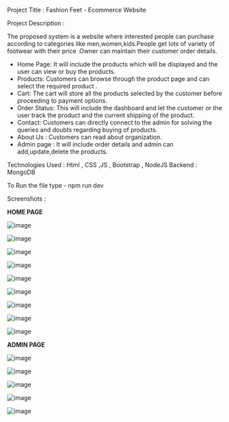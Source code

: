 Project Title : Fashion Feet - Ecommerce Website

Project Description :

The proposed system is a website where interested people can purchase
according to categories like men,women,kids.People get lots of variety of
footwear with their price .Owner can maintain their customer order details.
* Home Page: It will include the products which will be displayed and
the user can view or buy the products.
* Products: Customers can browse through the product page and can
select the required product .
* Cart: The cart will store all the products selected by the customer
before proceeding to payment options.
* Order Status: This will include the dashboard and let the customer or
the user track the product and the current shipping of the product.
* Contact: Customers can directly connect to the admin for solving the
queries and doubts regarding buying of products.
* About Us : Customers can read about organization.
* Admin page : It will include order details and admin can
add,update,delete the products.

Technologies Used : Html , CSS ,JS , Bootstrap , NodeJS 
Backend : MongoDB 

To Run the file type -  npm run dev 

Screenshots : 

**HOME PAGE**

![image](https://github.com/saraswatibalotiya/FashionFeet/assets/54326277/c36eab17-bb20-4291-b49a-1e36936976f6)

![image](https://github.com/saraswatibalotiya/FashionFeet/assets/54326277/b3c9ca6f-af2e-4ff6-aac8-f2828d170fc6)

![image](https://github.com/saraswatibalotiya/FashionFeet/assets/54326277/0572f812-3834-425c-9525-4fbd5ebd26ff)

![image](https://github.com/saraswatibalotiya/FashionFeet/assets/54326277/827cb7d8-d304-4033-8fd5-661e7807a091)

![image](https://github.com/saraswatibalotiya/FashionFeet/assets/54326277/a44b8b53-05ef-4c1d-9a42-b8de2cfbfc4f)

![image](https://github.com/saraswatibalotiya/FashionFeet/assets/54326277/0644de7e-2d34-4cde-9437-c9e0fdcd9d48)

![image](https://github.com/saraswatibalotiya/FashionFeet/assets/54326277/d05ff341-8113-44b5-a4cc-5faf3bfc93cb)

![image](https://github.com/saraswatibalotiya/FashionFeet/assets/54326277/0f9b2f4d-02ac-4f17-8d3e-a50760e5932e)

![image](https://github.com/saraswatibalotiya/FashionFeet/assets/54326277/64b9a5c7-e149-4e78-b952-7b3ae457aa64)

**ADMIN PAGE**

![image](https://github.com/saraswatibalotiya/FashionFeet/assets/54326277/d108f491-5908-44ad-83e2-9a77d279edc8)

![image](https://github.com/saraswatibalotiya/FashionFeet/assets/54326277/549e6827-d5aa-4dfe-b516-e0eb9a328385)

![image](https://github.com/saraswatibalotiya/FashionFeet/assets/54326277/818b0eb0-93f5-43a8-9494-89810ffa4a3a)

![image](https://github.com/saraswatibalotiya/FashionFeet/assets/54326277/dbb4b68a-5c6f-4b78-9899-22feb975f6a4)

![image](https://github.com/saraswatibalotiya/FashionFeet/assets/54326277/6115584f-cef0-4b68-911f-0ac1593d034c)


